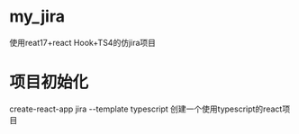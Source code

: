 # my_jira
使用reat17+react Hook+TS4的仿jira项目

# 项目初始化
create-react-app jira --template typescript 创建一个使用typescript的react项目
